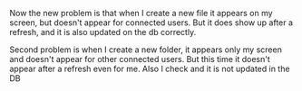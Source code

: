Now the new problem is that when I create a new file it appears on my screen, but doesn't appear for connected users. But it does show up after a refresh, and it is also updated on the db correctly.

Second problem is when I create a new folder, it appears only my screen and doesn't appear for other connected users. But this time it doesn't appear after a refresh even for me. Also I check and it is not updated in the DB
